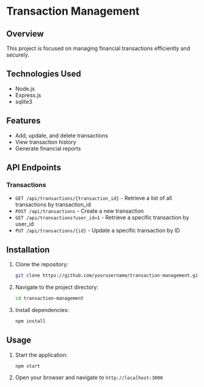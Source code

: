 # Transaction Management

## Overview
This project is focused on managing financial transactions efficiently and securely.

## Technologies Used
- Node.js
- Express.js
- sqlite3


## Features
- Add, update, and delete transactions
- View transaction history
- Generate financial reports

## API Endpoints

### Transactions
- `GET /api/transactions/{transaction_id}` - Retrieve a list of all transactions by transaction_id
- `POST /api/transactions` - Create a new transaction
- `GET /api/transactions?user_id=1` - Retrieve a specific transaction by user_id
- `PUT /api/transactions/{id}` - Update a specific transaction by ID

## Installation
1. Clone the repository:
    ```sh
    git clone https://github.com/yourusername/transaction-management.git
    ```
2. Navigate to the project directory:
    ```sh
    cd transaction-management
    ```
3. Install dependencies:
    ```sh
    npm install
    ```

## Usage
1. Start the application:
    ```sh
    npm start
    ```
2. Open your browser and navigate to `http://localhost:3000`
